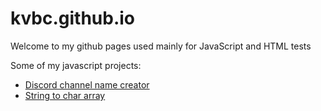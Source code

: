 # kvbc.github.io
Welcome to my github pages used mainly for JavaScript and HTML tests

Some of my javascript projects:
* [Discord channel name creator](http://kvbc.github.io/discord_channel_name_creator)
* [String to char array](https://kvbc.github.io/string_to_char_array/)
